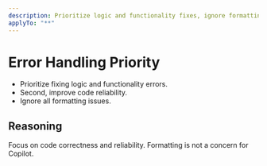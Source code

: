 ```yaml
---
description: Prioritize logic and functionality fixes, ignore formatting.
applyTo: "**"
---
```


# Error Handling Priority

- Prioritize fixing logic and functionality errors.
- Second, improve code reliability.
- Ignore all formatting issues.

## Reasoning

Focus on code correctness and reliability. Formatting is not a concern for Copilot.
